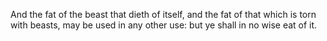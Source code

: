 And the fat of the beast that dieth of itself, and the fat of that which is torn with beasts, may be used in any other use: but ye shall in no wise eat of it.
